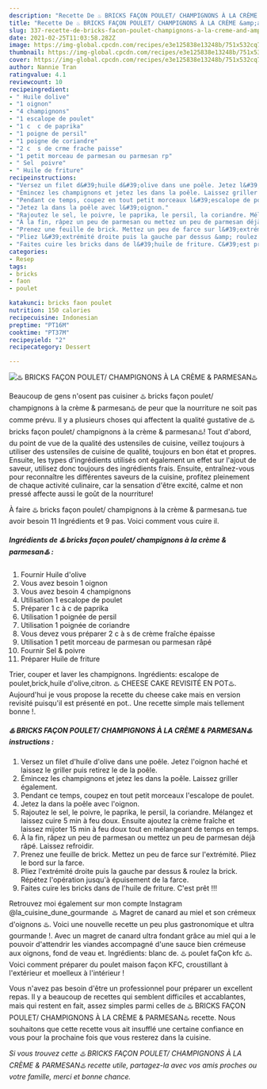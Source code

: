 ```yaml
---
description: "Recette De ♨️ BRICKS FAÇON POULET/ CHAMPIGNONS À LA CRÈME &amp;amp; PARMESAN♨️"
title: "Recette De ♨️ BRICKS FAÇON POULET/ CHAMPIGNONS À LA CRÈME &amp;amp; PARMESAN♨️"
slug: 337-recette-de-bricks-facon-poulet-champignons-a-la-creme-and-amp-parmesan
date: 2021-02-25T11:03:58.282Z
image: https://img-global.cpcdn.com/recipes/e3e125838e13248b/751x532cq70/♨️-bricks-facon-poulet-champignons-a-la-creme-parmesan♨️-photo-principale-de-la-recette.jpg
thumbnail: https://img-global.cpcdn.com/recipes/e3e125838e13248b/751x532cq70/♨️-bricks-facon-poulet-champignons-a-la-creme-parmesan♨️-photo-principale-de-la-recette.jpg
cover: https://img-global.cpcdn.com/recipes/e3e125838e13248b/751x532cq70/♨️-bricks-facon-poulet-champignons-a-la-creme-parmesan♨️-photo-principale-de-la-recette.jpg
author: Nannie Tran
ratingvalue: 4.1
reviewcount: 10
recipeingredient:
- " Huile dolive"
- "1 oignon"
- "4 champignons"
- "1 escalope de poulet"
- "1 c  c de paprika"
- "1 poigne de persil"
- "1 poigne de coriandre"
- "2 c  s de crme frache paisse"
- "1 petit morceau de parmesan ou parmesan rp"
- " Sel  poivre"
- " Huile de friture"
recipeinstructions:
- "Versez un filet d&#39;huile d&#39;olive dans une poêle. Jetez l&#39;oignon haché et laissez le griller puis retirez le de la poêle."
- "Émincez les champignons et jetez les dans la poêle. Laissez griller également."
- "Pendant ce temps, coupez en tout petit morceaux l&#39;escalope de poulet."
- "Jetez la dans la poêle avec l&#39;oignon."
- "Rajoutez le sel, le poivre, le paprika, le persil, la coriandre. Mélangez et laissez cuire 5 min à feu doux. Ensuite ajoutez la crème fraîche et laissez mijoter 15 min à feu doux tout en mélangeant de temps en temps."
- "À la fin, râpez un peu de parmesan ou mettez un peu de parmesan déjà râpé. Laissez refroidir."
- "Prenez une feuille de brick. Mettez un peu de farce sur l&#39;extrémité. Pliez le bord sur la farce."
- "Pliez l&#39;extrémité droite puis la gauche par dessus &amp; roulez la brick. Répétez l&#39;opération jusqu&#39;à épuisement de la farce."
- "Faites cuire les bricks dans de l&#39;huile de friture. C&#39;est prêt !!!"
categories:
- Resep
tags:
- bricks
- faon
- poulet

katakunci: bricks faon poulet 
nutrition: 150 calories
recipecuisine: Indonesian
preptime: "PT16M"
cooktime: "PT37M"
recipeyield: "2"
recipecategory: Dessert

---
```



![♨️ BRICKS FAÇON POULET/ CHAMPIGNONS À LA CRÈME &amp; PARMESAN♨️](https://img-global.cpcdn.com/recipes/e3e125838e13248b/751x532cq70/♨️-bricks-facon-poulet-champignons-a-la-creme-parmesan♨️-photo-principale-de-la-recette.jpg)

Beaucoup de gens n'osent pas cuisiner ♨️ bricks façon poulet/ champignons à la crème &amp; parmesan♨️ de peur que la nourriture ne soit pas comme prévu. Il y a plusieurs choses qui affectent la qualité gustative de ♨️ bricks façon poulet/ champignons à la crème &amp; parmesan♨️! Tout d'abord, du point de vue de la qualité des ustensiles de cuisine, veillez toujours à utiliser des ustensiles de cuisine de qualité, toujours en bon état et propres. Ensuite, les types d'ingrédients utilisés ont également un effet sur l'ajout de saveur, utilisez donc toujours des ingrédients frais. Ensuite, entraînez-vous pour reconnaître les différentes saveurs de la cuisine, profitez pleinement de chaque activité culinaire, car la sensation d'être excité, calme et non pressé affecte aussi le goût de la nourriture!

<!--inarticleads1-->

À faire ♨️ bricks façon poulet/ champignons à la crème &amp; parmesan♨️ tue avoir besoin 11 Ingrédients et 9 pas. Voici comment vous cuire il.

##### Ingrédients de ♨️ bricks façon poulet/ champignons à la crème &amp; parmesan♨️ :

1. Fournir  Huile d&#39;olive
1. Vous avez besoin 1 oignon
1. Vous avez besoin 4 champignons
1. Utilisation 1 escalope de poulet
1. Préparer 1 c à c de paprika
1. Utilisation 1 poignée de persil
1. Utilisation 1 poignée de coriandre
1. Vous devez vous préparer 2 c à s de crème fraîche épaisse
1. Utilisation 1 petit morceau de parmesan ou parmesan râpé
1. Fournir  Sel &amp; poivre
1. Préparer  Huile de friture


Trier, couper et laver les champignons. Ingrédients: escalope de poulet,brick,huile d&#39;olive,citron. ♨️ CHEESE CAKE REVISITÉ EN POT♨️. Aujourd&#39;hui je vous propose la recette du cheese cake mais en version revisité puisqu&#39;il est présenté en pot.. Une recette simple mais tellement bonne !. 

<!--inarticleads2-->

##### ♨️ BRICKS FAÇON POULET/ CHAMPIGNONS À LA CRÈME &amp; PARMESAN♨️ instructions :

1. Versez un filet d&#39;huile d&#39;olive dans une poêle. Jetez l&#39;oignon haché et laissez le griller puis retirez le de la poêle.
1. Émincez les champignons et jetez les dans la poêle. Laissez griller également.
1. Pendant ce temps, coupez en tout petit morceaux l&#39;escalope de poulet.
1. Jetez la dans la poêle avec l&#39;oignon.
1. Rajoutez le sel, le poivre, le paprika, le persil, la coriandre. Mélangez et laissez cuire 5 min à feu doux. Ensuite ajoutez la crème fraîche et laissez mijoter 15 min à feu doux tout en mélangeant de temps en temps.
1. À la fin, râpez un peu de parmesan ou mettez un peu de parmesan déjà râpé. Laissez refroidir.
1. Prenez une feuille de brick. Mettez un peu de farce sur l&#39;extrémité. Pliez le bord sur la farce.
1. Pliez l&#39;extrémité droite puis la gauche par dessus &amp; roulez la brick. Répétez l&#39;opération jusqu&#39;à épuisement de la farce.
1. Faites cuire les bricks dans de l&#39;huile de friture. C&#39;est prêt !!!


Retrouvez moi également sur mon compte Instagram @la_cuisine_dune_gourmande ️ ♨️ Magret de canard au miel et son crémeux d&#39;oignons ♨️. Voici une nouvelle recette un peu plus gastronomique et ultra gourmande !. Avec un magret de canard ultra fondant grâce au miel qui a le pouvoir d&#39;attendrir les viandes accompagné d&#39;une sauce bien crémeuse aux oignons, fond de veau et. Ingrédients: blanc de. ♨️ poulet faÇon kfc ♨️. Voici comment préparer du poulet maison façon KFC, croustillant à l&#39;extérieur et moelleux à l&#39;intérieur ! 

<!--inarticleads1-->

<p>
Vous n'avez pas besoin d'être un professionnel pour préparer un excellent repas. Il y a beaucoup de recettes qui semblent difficiles et accablantes, mais qui restent en fait, assez simples parmi celles de ♨️ BRICKS FAÇON POULET/ CHAMPIGNONS À LA CRÈME &amp; PARMESAN♨️ recette. Nous souhaitons que cette recette vous ait insufflé une certaine confiance en vous pour la prochaine fois que vous resterez dans la cuisine.
</p>

<p>
<i>Si vous trouvez cette ♨️ BRICKS FAÇON POULET/ CHAMPIGNONS À LA CRÈME &amp; PARMESAN♨️ recette utile, partagez-la avec vos amis proches ou votre famille, merci et bonne chance.</i>
</p>
